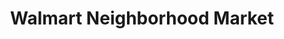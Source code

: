 ---
title: "Walmart Neighborhood Market"
url: /charlotte/walmart-neighborhood-market-east-w-t-harris-boulevard/
shop: Supermarkt
---